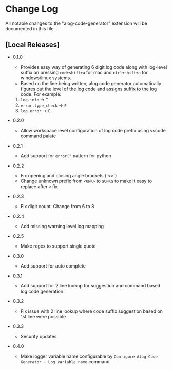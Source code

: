 # Change Log

All notable changes to the "alog-code-generator" extension will be documented in this file.

<!-- Check [Keep a Changelog](http://keepachangelog.com/) for recommendations on how to structure this file. -->

## [Local Releases]

- 0.1.0
  - Provides easy way of generating 6 digit log code along with log-level suffix on pressing `cmd+shift+a` for mac and `ctrl+shift+a` for windows/linux systems.
  - Based on the line being written, alog code generator automatically figures out the level of the log code and assigns suffix to the log code. For example:
   1. `log.info` -> `I`
   2. `error.type_check` -> `E`
   3. `log.error` -> `E`

- 0.2.0
  - Allow workspace level configuration of log code prefix using vscode command palate
- 0.2.1
  - Add support for `error("` pattern for python
- 0.2.2
  - Fix opening and closing angle brackets ('<>')
  - Change unknown prefix from `<UNK>` to `$UNK$` to make it easy to replace after `<` fix
- 0.2.3
  - Fix digit count. Change from 6 to 8
- 0.2.4
  - Add missing warning level log mapping
- 0.2.5
  - Make regex to support single quote


- 0.3.0
  - Add support for auto complete
- 0.3.1
  - Add support for 2 line lookup for suggestion and command based log code generation
- 0.3.2
  - Fix issue with 2 line lookup where code suffix suggestion based on 1st line were possible
- 0.3.3
  - Security updates
- 0.4.0
  - Make logger variable name configurable by `Configure Alog Code Generator - Log variable name` command
